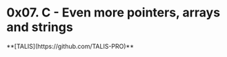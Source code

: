 <h1>0x07. C - Even more pointers, arrays and strings</h1>
**[TALIS](https://github.com/TALIS-PRO)**
